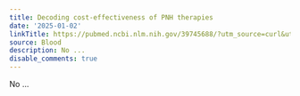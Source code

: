```yaml
---
title: Decoding cost-effectiveness of PNH therapies
date: '2025-01-02'
linkTitle: https://pubmed.ncbi.nlm.nih.gov/39745688/?utm_source=curl&utm_medium=rss&utm_campaign=journals&utm_content=7603509&fc=None&ff=20250102170925&v=2.18.0.post9+e462414
source: Blood
description: No ...
disable_comments: true
---
```

No ...